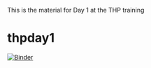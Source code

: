 This is the material for Day 1 at the THP training

# thpday1

[![Binder](https://mybinder.org/badge_logo.svg)](https://mybinder.org/v2/gh/thpclass/thpday1/master?urlpath=lab)
